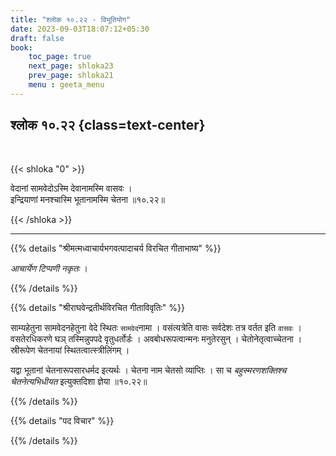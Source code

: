```yaml
---
title: "श्लोक १०.२२ - विभूतियोग"
date: 2023-09-03T18:07:12+05:30
draft: false
book:
    toc_page: true
    next_page: shloka23
    prev_page: shloka21
    menu : geeta_menu
---
```




## श्लोक १०.२२ {class=text-center}

<br/>

{{< shloka  "0"  >}}

वेदानां सामवेदोऽस्मि देवानामस्मि वासवः ।  
इन्द्रियाणां मनश्चास्मि भूतानामस्मि चेतना ॥१०.२२॥  

{{< /shloka >}}

---


{{% details "श्रीमत्मध्वाचार्यभगवत्पादाचर्य विरचित  गीताभाष्य" %}}

*आचार्येण टिप्पणी नकृतः* ।


{{% /details %}}



{{% details "श्रीराघवेन्द्रतीर्थविरचित गीताविवृतिः" %}}

साम्यहेतुना सामवेदनहेतुना वेदे स्थितः `सामवेद`नामा । 
वसंत्यत्रेति वासः सर्वदेशः तत्र वर्तत इति `वासवः` । 
वसतेरधिकरणे घञ्‌ तस्मिन्नुपपदे वृतुधर्तोर्डः । 
अवबोधरूपत्वान्मनः मनुतेरसुन्‌ । चेतोनेतृत्वाच्चेतना । 
स्रीरूपेण चेतनायां स्थितत्वात्स्त्रीलिंगम्‌ ।   

यद्वा भूतानां चेतनारूपसारधर्मद इत्यर्थः । 
चेतना नाम चेतसो व्याप्तिः । 
सा च *बहुस्मरणशक्तिश्च चेतनेत्यभिधीयत* इत्युक्तदिशा ज्ञेया ॥१०.२२॥ 

{{% /details %}}



{{% details "पद विचार" %}}


{{% /details %}}

